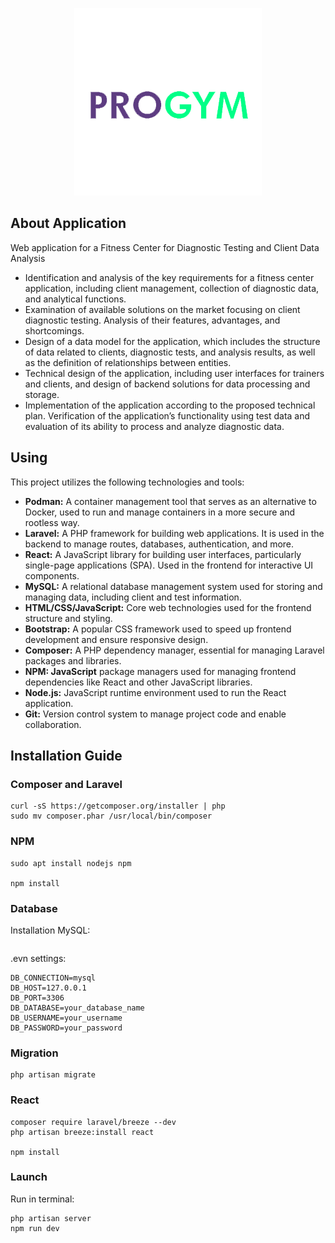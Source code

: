<p align="center"><img src="public/images/Logo_Progym_bez pozadia.png"></p>


## About Application
Web application for a Fitness Center for Diagnostic Testing and Client Data Analysis

- Identification and analysis of the key requirements for a fitness center application, including client management, collection of diagnostic data, and analytical functions.
- Examination of available solutions on the market focusing on client diagnostic testing. Analysis of their features, advantages, and shortcomings.
- Design of a data model for the application, which includes the structure of data related to clients, diagnostic tests, and analysis results, as well as the definition of relationships between entities.
- Technical design of the application, including user interfaces for trainers and clients, and design of backend solutions for data processing and storage.
- Implementation of the application according to the proposed technical plan. Verification of the application’s functionality using test data and evaluation of its ability to process and analyze diagnostic data.

## Using

This project utilizes the following technologies and tools:

- **Podman:** A container management tool that serves as an alternative to Docker, used to run and manage containers in a more secure and rootless way.
- **Laravel:** A PHP framework for building web applications. It is used in the backend to manage routes, databases, authentication, and more.
- **React:** A JavaScript library for building user interfaces, particularly single-page applications (SPA). Used in the frontend for interactive UI components.
- **MySQL:** A relational database management system used for storing and managing data, including client and test information.
- **HTML/CSS/JavaScript:** Core web technologies used for the frontend structure and styling.
- **Bootstrap:** A popular CSS framework used to speed up frontend development and ensure responsive design.
- **Composer:** A PHP dependency manager, essential for managing Laravel packages and libraries.
- **NPM: JavaScript** package managers used for managing frontend dependencies like React and other JavaScript libraries.
- **Node.js:** JavaScript runtime environment used to run the React application.
- **Git:** Version control system to manage project code and enable collaboration.

## Installation Guide

### Composer and Laravel
``` 
curl -sS https://getcomposer.org/installer | php
sudo mv composer.phar /usr/local/bin/composer
```

### NPM
``` 
sudo apt install nodejs npm

npm install
```

### Database
Installation MySQL:
``` 

```

.evn settings:
``` 
DB_CONNECTION=mysql
DB_HOST=127.0.0.1
DB_PORT=3306
DB_DATABASE=your_database_name
DB_USERNAME=your_username
DB_PASSWORD=your_password
```

### Migration
``` 
php artisan migrate
```
### React
``` 
composer require laravel/breeze --dev
php artisan breeze:install react

npm install
```

### Launch
Run in terminal:
``` 
php artisan server
npm run dev
```

